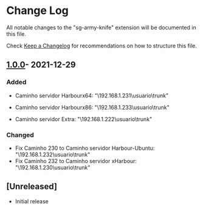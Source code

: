# Change Log

All notable changes to the "sg-army-knife" extension will be documented in this file.

Check [Keep a Changelog](http://keepachangelog.com/) for recommendations on how to structure this file.

## [1.0.0]()- 2021-12-29
### Added
- Caminho servidor Harbourx64: "\\192.168.1.231\\usuario\\trunk"

- Caminho servidor Harbourx86: "\\192.168.1.233\\usuario\\trunk"

- Caminho servidor Extra: "\\192.168.1.222\\usuario\\trunk"

### Changed
- Fix Caminho 230 to Caminho servidor Harbour-Ubuntu: "\\192.168.1.232\\usuario\\trunk"
- Fix Caminho 232 to Caminho servidor xHarbour: "\\192.168.1.230\\usuario\\trunk"

## [Unreleased]

- Initial release